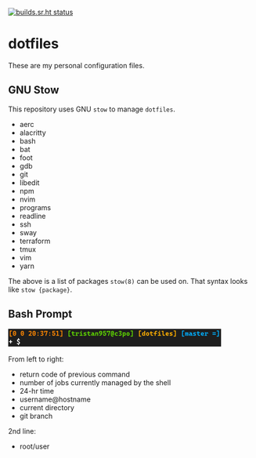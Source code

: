 [![builds.sr.ht status](https://builds.sr.ht/~tristan957/dotfiles.svg)](https://builds.sr.ht/~tristan957/dotfiles?)

# dotfiles

These are my personal configuration files.

## GNU Stow

This repository uses GNU `stow` to manage `dotfiles`.

- aerc
- alacritty
- bash
- bat
- foot
- gdb
- git
- libedit
- npm
- nvim
- programs
- readline
- ssh
- sway
- terraform
- tmux
- vim
- yarn

The above is a list of packages `stow(8)` can be used on. That syntax looks like
`stow {package}`.

## Bash Prompt

![Bash Prompt (insert)](prompt.png?raw=true "Bash Prompt")

From left to right:

- return code of previous command
- number of jobs currently managed by the shell
- 24-hr time
- username@hostname
- current directory
- git branch

2nd line:

- root/user
